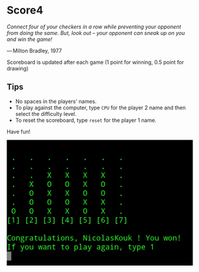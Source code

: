 # Score4

*Connect four of your checkers in a row while preventing your opponent from doing the same. But, look out – your opponent can sneak up on you and win the game!*

— Milton Bradley, 1977

Scoreboard is updated after each game (1 point for winning, 0.5 point for drawing)

## Tips
- No spaces in the players' names.
- To play against the computer, type `CPU` for the player 2 name and then select the difficulty level.
- To reset the scoreboard, type `reset` for the player 1 name.

Have fun!

![score4 sample](assets/score4_sample2.jpg)


